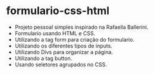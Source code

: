 # formulario-css-html
- Projeto pessoal simples inspirado na Rafaella Ballerini.
- Formulario usando HTML e CSS.
- Utilizando a tag form para criação do formulario.
- Utilizando os diferentes tipos de inputs.
- Utilizando Divs para organizar a página.
- Utilizando a tag button. 
- Usando seletores agrupados no CSS.


